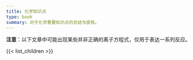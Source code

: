 ```yaml
---
title: 化学知识点
type: book
summary: 对于化学重要知识点的总结与提炼。
---
```


**注意**：以下文章中可能出现某些并非正确的离子方程式，仅用于表达一系列反应。

{{< list_children >}}